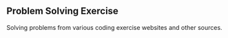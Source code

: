 ## Problem Solving Exercise

Solving problems from various coding exercise websites and other sources.
